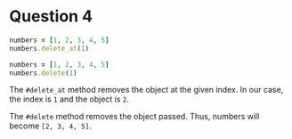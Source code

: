 # Question 4

```ruby
numbers = [1, 2, 3, 4, 5]
numbers.delete_at(1)

numbers = [1, 2, 3, 4, 5]
numbers.delete(1)
```

The `#delete_at` method removes the object at the given index.
In our case, the index is `1` and the object is `2`.

The `#delete` method removes the object passed.
Thus, numbers will become `[2, 3, 4, 5]`.
